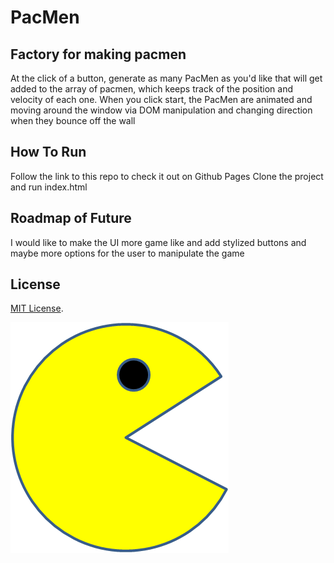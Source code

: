 # PacMen
## Factory for making pacmen
At the click of a button, generate as many PacMen as you'd like that will get added to the array of pacmen, which keeps track of the position and velocity of each one.
When you click start, the PacMen are animated and moving around the window via DOM manipulation and changing direction when they bounce off the wall

## How To Run
Follow the link to this repo to check it out on Github Pages
Clone the project and run index.html

## Roadmap of Future
I would like to make the UI more game like and add stylized buttons and maybe more options for the user to manipulate the game

## License
[MIT License](/LICENSE).


<img src="PacMan1.png">
